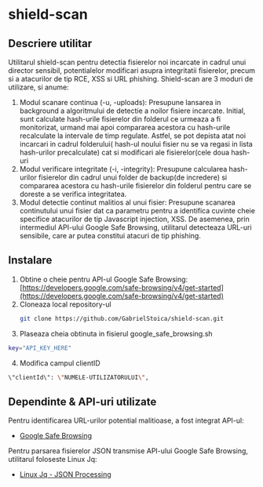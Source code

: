 # shield-scan

## Descriere utilitar
Utilitarul shield-scan pentru detectia fisierelor noi incarcate in cadrul unui director sensibil, potentialelor modificari asupra integritatii fisierelor, precum si a atacurilor de tip RCE, XSS si URL phishing. 
Shield-scan are 3 moduri de utilizare, si anume: 
<ol>
  <li>Modul scanare continua (-u, -uploads): Presupune lansarea in background a algoritmului de detectie a noilor fisiere incarcate. Initial, sunt calculate hash-urile fisierelor din folderul ce urmeaza a fi monitorizat, urmand mai apoi compararea acestora cu hash-urile recalculate la intervale de timp regulate. Astfel, se pot depista atat noi incarcari in cadrul folderului( hash-ul noului fisier nu se va regasi in lista hash-urilor precalculate) cat si modificari ale fisierelor(cele doua hash-uri    </li>
  <li>Modul verificare integritate (-i, -integrity): Presupune calcularea hash-urilor fisierelor din cadrul unui folder de backup(de incredere) si compararea acestora cu hash-urile fisierelor din folderul pentru care se doreste a se verifica integritatea.</li>
  <li>Modul detectie continut malitios al unui fisier: Presupune scanarea continutului unui fisier dat ca parametru pentru a identifica cuvinte cheie specifice atacurilor de tip Javascript injection, XSS. De asemenea, prin intermediul API-ului Google Safe Browsing, utilitarul detecteaza URL-uri sensibile, care ar putea constitui atacuri de tip phishing.</li>
</ol>

## Instalare

1. Obtine o cheie pentru API-ul Google Safe Browsing: [https://developers.google.com/safe-browsing/v4/get-started](https://developers.google.com/safe-browsing/v4/get-started)
2. Cloneaza local repository-ul
   ```sh
   git clone https://github.com/GabrielStoica/shield-scan.git
   ```
3. Plaseaza cheia obtinuta in fisierul google_safe_browsing.sh
  ```sh
  key="API_KEY_HERE"
  ```
4. Modifica campul clientID
  ```sh
  \"clientId\": \"NUMELE-UTILIZATORULUI\",
  ```
  
## Dependinte & API-uri utilizate

Pentru identificarea URL-urilor potential malitioase, a fost integrat API-ul:
- [Google Safe Browsing][2]

Pentru parsarea fisierelor JSON transmise API-ului Google Safe Browsing, utilitarul foloseste Linux Jq:
- [Linux Jq - JSON Processing][1]

[1]: https://stedolan.github.io/jq/
[2]: https://developers.google.com/safe-browsing/
